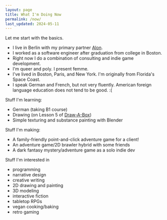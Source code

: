 ```yaml
---
layout: page
title: What I'm Doing Now
permalink: /now/
last_updated: 2024-05-11
---
```


Let me start with the basics.

- I live in Berlin with my primary partner [Alon](http://pedestrianobservations.com).
- I worked as a software engineer after graduation from college in Boston.
- Right now I do a combination of consulting and indie game development.
- I'm queer and poly. I present femme.
- I've lived in Boston, Paris, and New York. I'm originally from Florida's Space Coast.
- I speak German and French, but not very fluently. American foreign language education does not tend to be good. :(

Stuff I'm learning:
- German (taking B1 course)
- Drawing (on Lesson 5 of [Draw-A-Box](http://drawabox.com))
- Simple texturing and substance painting with Blender

Stuff I'm making:
- A family-friendly point-and-click adventure game for a client!
- An adventure game/2D brawler hybrid with some friends
- A dark fantasy mystery/adventure game as a solo indie dev

Stuff I'm interested in
- programming
- narrative design
- creative writing
- 2D drawing and painting
- 3D modeling
- interactive fiction
- tabletop RPGs
- vegan cooking/baking
- retro gaming
